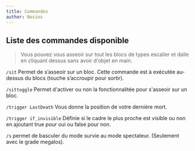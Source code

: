 ```yaml
---
title: Commandes
author: Nesios
---
```


## Liste des commandes disponible

> Vous pouvez vous asseoir sur tout les blocs de types escalier et dalle en cliquant dessus sans avoir d'objet en main.

`/sit` Permet de s’asseoir sur un bloc. Cette commande est à exécutée au-dessus du blocs (touche s’accroupir pour sortir).

`/sittoggle` Permet d'activer ou non la fonctionnalitée pour s'asseoir sur un bloc.

`/trigger LastDeath` Vous donne la position de votre dernière mort.

`/trigger if_invisible` Définie si le cadre le plus proche est visible ou non en ajoutant true pour oui ou false pour non.

`/s` permet de basculer du mode survie au mode spectateur. (Seulement avec le grade megalos).

